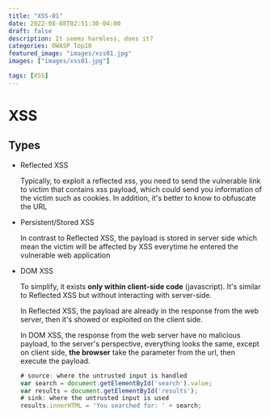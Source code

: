 ```yaml
---
title: "XSS-01"
date: 2022-08-08T02:51:30-04:00
draft: false
description: It seems harmless, does it?
categories: OWASP Top10
featured_image: "images/xss01.jpg"
images: ["images/xss01.jpg"]

tags: [XSS]
---
```


# XSS

## Types

- Reflected XSS

  Typically, to exploit a reflected xss, you need to send the vulnerable link to victim that contains xss payload, which could send you information of the victim such as cookies. In addition, it's better to know to obfuscate the URL

- Persistent/Stored XSS

  In contrast to Reflected XSS, the payload is stored in server side which mean the victim will be affected by XSS everytime he entered the vulnerable web application

- DOM XSS

  To simplify, it exists **only within client-side code** (javascript). It's similar to Reflected XSS but without interacting with server-side. 

  In Reflected XSS, the payload are already in the response from the web server, then it's showed or exploited on the client side. 

  In DOM XSS, the response from the web server have no malicious payload, to the server's perspective, everything looks the same, except on client side, **the browser** take the parameter from the url, then execute the payload.

  ```javascript
  # source: where the untrusted input is handled
  var search = document.getElementById('search').value;
  var results = document.getElementById('results');
  # sink: where the untrusted input is used
  results.innerHTML = 'You searched for: ' + search;
  ```

